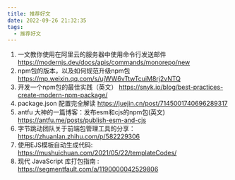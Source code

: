 ```yaml
---
title: 推荐好文
date: 2022-09-26 21:32:35
tags:
  - 推荐好文
---
```

1. 一文教你使用在阿里云的服务器中使用命令行发送邮件 https://modernjs.dev/docs/apis/commands/monorepo/new
2. npm包的版本，以及如何规范升级npm包 https://mp.weixin.qq.com/s/ujWW6vTtwTcuiM8rj2vNTQ
3. 开发一个npm包的最佳实践（英文） https://snyk.io/blog/best-practices-create-modern-npm-package/
4. package.json 配置完全解读  https://juejin.cn/post/7145001740696289317
5. antfu 大神的一篇博客：发布esm和cjs的npm包(英文) https://antfu.me/posts/publish-esm-and-cjs
6. 字节跳动团队关于前端包管理工具的分享：https://zhuanlan.zhihu.com/p/582229306
7. 使用EJS模板自动生成代码:  https://mushuichuan.com/2021/05/22/templateCodes/
8. 现代 JavaScript 库打包指南 : https://segmentfault.com/a/1190000042529806
<!-- more -->
